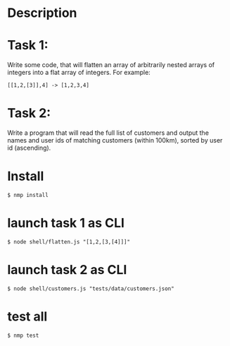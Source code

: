 # Description

# Task 1:

Write some code, that will flatten an array of arbitrarily nested arrays of integers into a flat array of integers.
For example:

    [[1,2,[3]],4] -> [1,2,3,4]

# Task 2:

Write a program that will read the full list of customers and output the names and user ids of
matching customers (within 100km), sorted by user id (ascending).


# Install

    $ nmp install

# launch task 1 as CLI

    $ node shell/flatten.js "[1,2,[3,[4]]]"

# launch task 2 as CLI

    $ node shell/customers.js "tests/data/customers.json"

# test all

    $ nmp test
